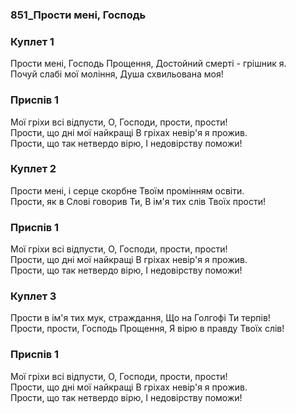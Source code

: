 ### 851_Прости мені, Господь
### Куплет 1
Прости мені, Господь Прощення, Достойний смерті - грішник я.<br/>Почуй слабі мої моління, Душа схвильована моя!
### Приспів 1
Мої гріхи всі відпусти, О, Господи, прости, прости! <br/>Прости, що дні мої найкращі В гріхах невір'я я прожив. <br/>Прости, що так нетвердо вірю, І недовірству поможи!
### Куплет 2
Прости мені, і серце скорбне Твоїм промінням освіти. <br/>Прости, як в Слові говорив Ти, В ім'я тих слів Твоїх прости!
### Приспів 1
Мої гріхи всі відпусти, О, Господи, прости, прости! <br/>Прости, що дні мої найкращі В гріхах невір'я я прожив. <br/>Прости, що так нетвердо вірю, І недовірству поможи!
### Куплет 3
Прости в ім'я тих мук, страждання, Що на Голгофі Ти терпів! <br/>Прости, прости, Господь Прощення, Я вірю в правду Твоїх слів!
### Приспів 1
Мої гріхи всі відпусти, О, Господи, прости, прости! <br/>Прости, що дні мої найкращі В гріхах невір'я я прожив. <br/>Прости, що так нетвердо вірю, І недовірству поможи!
